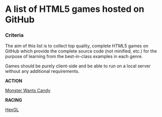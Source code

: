 A list of HTML5 games hosted on GitHub
================

### Criteria

The aim of this list is to collect top quality, complete HTML5 games on GitHub which provide the complete source code (not minified, etc.) for the purpose of learning from the best-in-class examples in each genre.

Games should be purely client-side and be able to run on a local server without any additional requirements.

**ACTION**

[Monster Wants Candy](https://github.com/EnclaveGames/Monster-Wants-Candy)

**RACING**

[HexGL](https://github.com/BKcore/HexGL)
